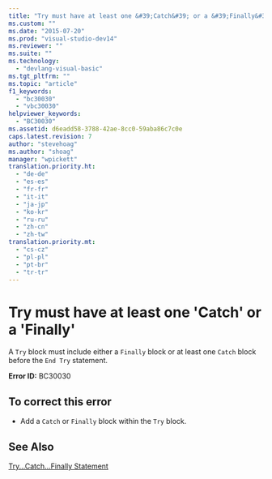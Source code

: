 ```yaml
---
title: "Try must have at least one &#39;Catch&#39; or a &#39;Finally&#39; | Microsoft Docs"
ms.custom: ""
ms.date: "2015-07-20"
ms.prod: "visual-studio-dev14"
ms.reviewer: ""
ms.suite: ""
ms.technology: 
  - "devlang-visual-basic"
ms.tgt_pltfrm: ""
ms.topic: "article"
f1_keywords: 
  - "bc30030"
  - "vbc30030"
helpviewer_keywords: 
  - "BC30030"
ms.assetid: d6eadd58-3788-42ae-8cc0-59aba86c7c0e
caps.latest.revision: 7
author: "stevehoag"
ms.author: "shoag"
manager: "wpickett"
translation.priority.ht: 
  - "de-de"
  - "es-es"
  - "fr-fr"
  - "it-it"
  - "ja-jp"
  - "ko-kr"
  - "ru-ru"
  - "zh-cn"
  - "zh-tw"
translation.priority.mt: 
  - "cs-cz"
  - "pl-pl"
  - "pt-br"
  - "tr-tr"
---
```

# Try must have at least one &#39;Catch&#39; or a &#39;Finally&#39;
A `Try` block must include either a `Finally` block or at least one `Catch` block before the `End Try` statement.  
  
 **Error ID:** BC30030  
  
## To correct this error  
  
-   Add a `Catch` or `Finally` block within the `Try` block.  
  
## See Also  
 [Try...Catch...Finally Statement](../../visual-basic/language-reference/statements/try-catch-finally-statement.md)